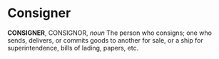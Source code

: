 # Consigner

**CONSIGNER**, CONSIGNOR, _noun_ The person who consigns; one who sends, delivers, or commits goods to another for sale, or a ship for superintendence, bills of lading, papers, etc.